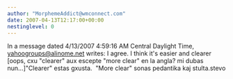 ```yaml
---
author: "MorphemeAddict@wmconnect.com"
date: 2007-04-13T12:17:00+00:00
nestinglevel: 0
---
```

In a message dated 4/13/2007 4:59:16 AM Central Daylight Time, [yahoogroups@alinome.net](mailto://yahoogroups@alinome.net) writes:
I agree. I think it's easier and clearer \[oops, cxu "clearer" aux escepte "more clear" en la angla? mi dubas nun...\]"Clearer" estas gxusta.  "More clear" sonas pedantika kaj stulta.stevo